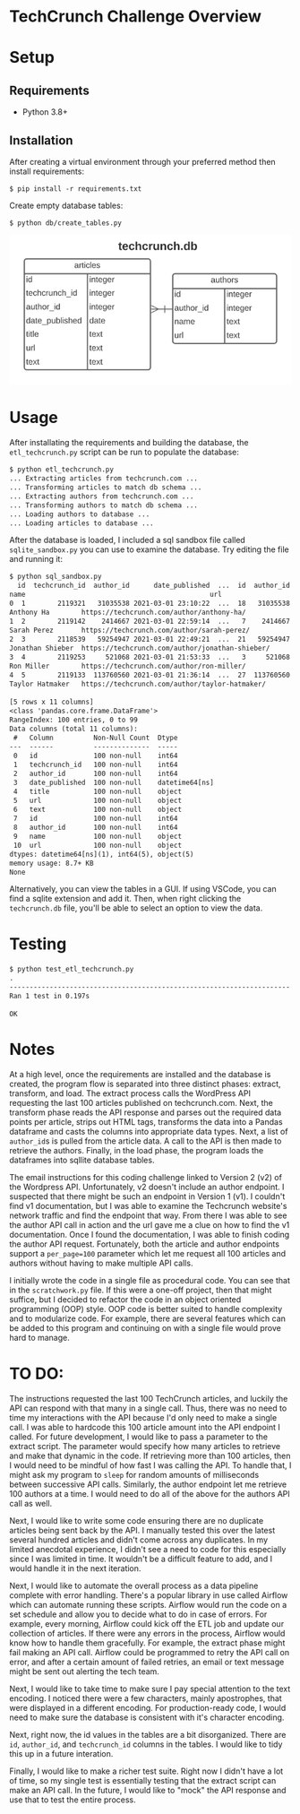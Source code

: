 # TechCrunch Challenge Overview

# Setup

## Requirements

- Python 3.8+

## Installation

After creating a virtual environment through your preferred method then install requirements:

```text
$ pip install -r requirements.txt
```

Create empty database tables:

```text
$ python db/create_tables.py
```

![alt text](./db/techcrunch_entity_diagram.PNG "Title")

# Usage

After installating the requirements and building the database, the `etl_techcrunch.py` script can be run to populate the database:

```text
$ python etl_techcrunch.py
... Extracting articles from techcrunch.com ...
... Transforming articles to match db schema ...
... Extracting authors from techcrunch.com ...
... Transforming authors to match db schema ...
... Loading authors to database ...
... Loading articles to database ...
```

After the database is loaded, I included a sql sandbox file called `sqlite_sandbox.py` you can use to examine the database. Try editing the file and running it:

```text
$ python sql_sandbox.py
  id  techcrunch_id  author_id      date_published  ...  id  author_id              name                                              url
0  1        2119321   31035538 2021-03-01 23:10:22  ...  18   31035538        Anthony Ha        https://techcrunch.com/author/anthony-ha/
1  2        2119142    2414667 2021-03-01 22:59:14  ...   7    2414667       Sarah Perez       https://techcrunch.com/author/sarah-perez/
2  3        2118539   59254947 2021-03-01 22:49:21  ...  21   59254947  Jonathan Shieber  https://techcrunch.com/author/jonathan-shieber/
3  4        2119253     521068 2021-03-01 21:53:33  ...   3     521068        Ron Miller        https://techcrunch.com/author/ron-miller/
4  5        2119133  113760560 2021-03-01 21:36:14  ...  27  113760560   Taylor Hatmaker   https://techcrunch.com/author/taylor-hatmaker/

[5 rows x 11 columns]
<class 'pandas.core.frame.DataFrame'>
RangeIndex: 100 entries, 0 to 99
Data columns (total 11 columns):
 #   Column          Non-Null Count  Dtype
---  ------          --------------  -----
 0   id              100 non-null    int64
 1   techcrunch_id   100 non-null    int64
 2   author_id       100 non-null    int64
 3   date_published  100 non-null    datetime64[ns]
 4   title           100 non-null    object
 5   url             100 non-null    object
 6   text            100 non-null    object
 7   id              100 non-null    int64
 8   author_id       100 non-null    int64
 9   name            100 non-null    object
 10  url             100 non-null    object
dtypes: datetime64[ns](1), int64(5), object(5)
memory usage: 8.7+ KB
None
```

Alternatively, you can view the tables in a GUI. If using VSCode, you can find a sqlite extension and add it. Then, when right clicking the `techcrunch.db` file, you'll be able to select an option to view the data.

# Testing

```text
$ python test_etl_techcrunch.py
.
----------------------------------------------------------------------
Ran 1 test in 0.197s

OK
```

# Notes

At a high level, once the requirements are installed and the database is created, the program flow is separated into three distinct phases: extract, transform, and load. The extract process calls the WordPress API requesting the last 100 articles published on techcrunch.com. Next, the transform phase reads the API response and parses out the required data points per article, strips out HTML tags, transforms the data into a Pandas dataframe and casts the columns into appropriate data types. Next, a list of `author_id`s is pulled from the article data. A call to the API is then made to retrieve the authors. Finally, in the load phase, the program loads the dataframes into sqllite database tables.

The email instructions for this coding challenge linked to Version 2 (v2) of the Wordpress API. Unfortunately, v2 doesn't include an author endpoint. I suspected that there might be such an endpoint in Version 1 (v1). I couldn't find v1 documentation, but I was able to examine the Techcrunch website's network traffic and find the endpoint that way. From there I was able to see the author API call in action and the url gave me a clue on how to find the v1 documentation. Once I found the documentation, I was able to finish coding the author API request. Fortunately, both the article and author endpoints support a `per_page=100` parameter which let me request all 100 articles and authors without having to make multiple API calls.

I initially wrote the code in a single file as procedural code. You can see that in the `scratchwork.py` file. If this were a one-off project, then that might suffice, but I decided to refactor the code in an object oriented programming (OOP) style. OOP code is better suited to handle complexity and to modularize code. For example, there are several features which can be added to this program and continuing on with a single file would prove hard to manage.

# TO DO:

The instructions requested the last 100 TechCrunch articles, and luckily the API can respond with that many in a single call. Thus, there was no need to time my interactions with the API because I'd only need to make a single call. I was able to hardcode this 100 article amount into the API endpoint I called. For future development, I would like to pass a parameter to the extract script. The parameter would specify how many articles to retrieve and make that dynamic in the code. If retrieving more than 100 articles, then I would need to be mindful of how fast I was calling the API. To handle that, I might ask my program to `sleep` for random amounts of milliseconds between successive API calls. Similarly, the author endpoint let me retrieve 100 authors at a time. I would need to do all of the above for the authors API call as well.

Next, I would like to write some code ensuring there are no duplicate articles being sent back by the API. I manually tested this over the latest several hundred articles and didn't come across any duplicates. In my limited anecdotal experience, I didn't see a need to code for this especially since I was limited in time. It wouldn't be a difficult feature to add, and I would handle it in the next iteration.

Next, I would like to automate the overall process as a data pipeline complete with error handling. There's a popular library in use called Airflow which can automate running these scripts. Airflow would run the code on a set schedule and allow you to decide what to do in case of errors. For example, every morning, Airflow could kick off the ETL job and update our collection of articles. If there were any errors in the process, Airflow would know how to handle them gracefully. For example, the extract phase might fail making an API call. Airflow could be programmed to retry the API call on error, and after a certain amount of failed retries, an email or text message might be sent out alerting the tech team.

Next, I would like to take time to make sure I pay special attention to the text encoding. I noticed there were a few characters, mainly apostrophes, that were displayed in a different encoding. For production-ready code, I would need to make sure the database is consistent with it's character encoding.

Next, right now, the id values in the tables are a bit disorganized. There are `id`, `author_id`, and `techcrunch_id` columns in the tables. I would like to tidy this up in a future interation.

Finally, I would like to make a richer test suite. Right now I didn't have a lot of time, so my single test is essentially testing that the extract script can make an API call. In the future, I would like to "mock" the API response and use that to test the entire process.

